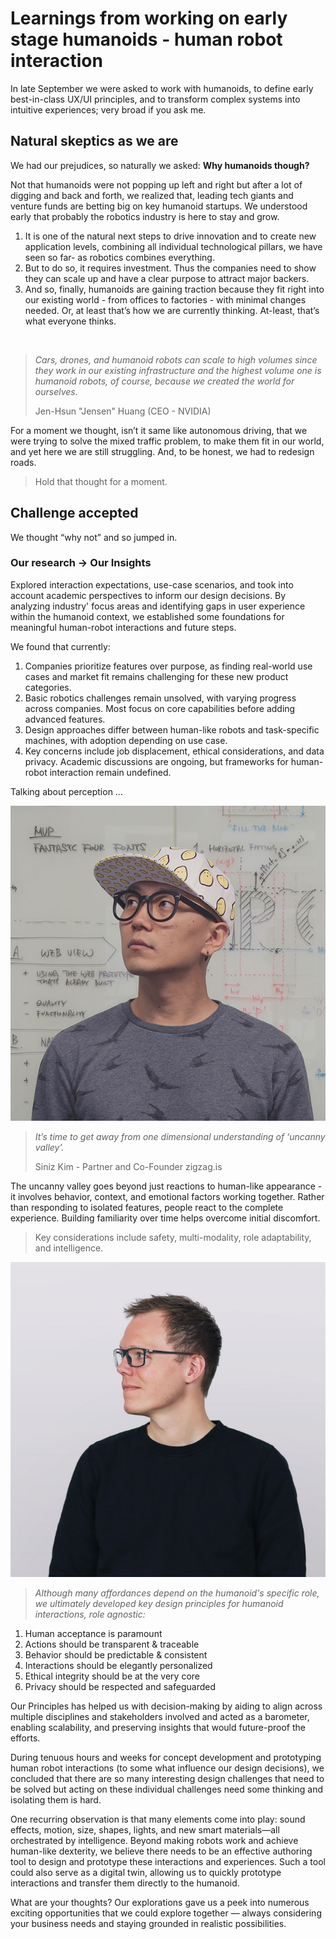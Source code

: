 # Learnings from working on early stage humanoids - human robot interaction

In late September we were asked to work with humanoids,
to define early best-in-class UX/UI principles,
and to transform complex systems into intuitive experiences; very broad if you ask me.

## Natural skeptics as we are

We had our prejudices, so naturally we asked: **Why humanoids though?**

Not that humanoids were not popping up left and right but after a lot of digging and back and forth, we realized that, leading tech giants and venture funds are betting big on key humanoid startups. We understood early that probably the robotics industry is here to stay and grow.  

1. It is one of the natural next steps to drive innovation and to create new application levels, combining all individual technological pillars, we have seen so far- as robotics combines everything.
2. But to do so, it requires investment. Thus the companies need to show they can scale up and have a clear purpose to attract major backers.
3. And so, finally, humanoids are gaining traction because they fit right into our existing world - from offices to factories - with minimal changes needed. Or, at least that’s how we are currently thinking. At-least, that’s what everyone thinks. 

<br>

> *Cars, drones, and humanoid robots can scale to high volumes since
> they work in our existing infrastructure and the highest volume one is
> humanoid robots, of course, because we created the world for ourselves.*
>
> Jen-Hsun "Jensen" Huang (CEO - NVIDIA)

For a moment we thought, isn’t it same like autonomous driving,
that we were trying to solve the mixed traffic problem, to make them fit in our world,
and yet here we are still struggling. And, to be honest, we had to redesign roads.

> Hold that thought for a moment.

</aside>

## Challenge accepted

We thought “why not” and so jumped in.

### Our research → Our Insights

Explored interaction expectations, use-case scenarios, and took into account academic perspectives to inform our design decisions. By analyzing industry' focus areas and identifying gaps in user experience within the humanoid context, we established some foundations for meaningful human-robot interactions and future steps.

We found that currently:

1. Companies prioritize features over purpose, as finding real-world use cases and market fit remains challenging for these new product categories.
2. Basic robotics challenges remain unsolved, with varying progress across companies. Most focus on core capabilities before adding advanced features.
3. Design approaches differ between human-like robots and task-specific machines, with adoption depending on use case.
4. Key concerns include job displacement, ethical considerations, and data privacy. Academic discussions are ongoing, but frameworks for human-robot interaction remain undefined.

Talking about perception …

![image.png](assets/Siniz.jpg)

> *It’s time to get away from one dimensional understanding of ‘uncanny valley’.*
>
> Siniz Kim - Partner and Co-Founder zigzag.is

The uncanny valley goes beyond just reactions to human-like appearance -
it involves behavior, context, and emotional factors working together.
Rather than responding to isolated features, people react to the complete experience.
Building familiarity over time helps overcome initial discomfort.

> Key considerations include safety, multi-modality, role adaptability, and intelligence.
> 

![image.png](assets/Flo.png)

> *Although many affordances depend on the humanoid's specific role, we ultimately developed key design principles for humanoid interactions, role agnostic:*
> 

1. Human acceptance is paramount
2. Actions should be transparent & traceable
3. Behavior should be predictable & consistent
4. Interactions should be elegantly personalized
5. Ethical integrity should be at the very core
6. Privacy should be respected and safeguarded

Our Principles has helped us with decision-making by aiding to align across multiple disciplines and stakeholders involved and acted as a barometer, enabling scalability, and preserving insights that would future-proof the efforts.

During tenuous hours and weeks for concept development and prototyping human robot interactions (to some what influence our design decisions), we concluded that there are so many interesting design challenges that need to be solved but acting on these individual challenges need some thinking and isolating them is hard. 

One recurring observation is that many elements come into play: sound effects, motion, size, shapes, lights, and new smart materials—all orchestrated by intelligence. Beyond making robots work and achieve human-like dexterity, we believe there needs to be an effective authoring tool to design and prototype these interactions and experiences. Such a tool could also serve as a digital twin, allowing us to quickly prototype interactions and transfer them directly to the humanoid.

What are your thoughts?  Our explorations gave us a peek into numerous exciting opportunities that we could explore together — always considering your business needs and staying grounded in realistic possibilities.